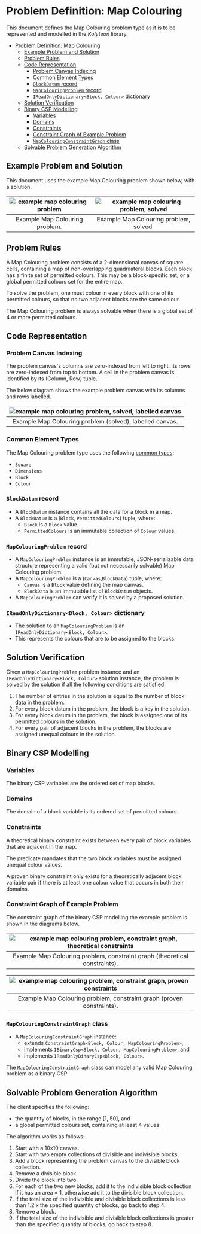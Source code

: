 # Problem Definition: Map Colouring

This document defines the Map Colouring problem type as it is to be represented and modelled in the *Kolyteon* library.

- [Problem Definition: Map Colouring](#problem-definition-map-colouring)
  - [Example Problem and Solution](#example-problem-and-solution)
  - [Problem Rules](#problem-rules)
  - [Code Representation](#code-representation)
    - [Problem Canvas Indexing](#problem-canvas-indexing)
    - [Common Element Types](#common-element-types)
    - [`BlockDatum` record](#blockdatum-record)
    - [`MapColouringProblem` record](#mapcolouringproblem-record)
    - [`IReadOnlyDictionary<Block, Colour>` dictionary](#ireadonlydictionaryblock-colour-dictionary)
  - [Solution Verification](#solution-verification)
  - [Binary CSP Modelling](#binary-csp-modelling)
    - [Variables](#variables)
    - [Domains](#domains)
    - [Constraints](#constraints)
    - [Constraint Graph of Example Problem](#constraint-graph-of-example-problem)
    - [`MapColouringConstraintGraph` class](#mapcolouringconstraintgraph-class)
  - [Solvable Problem Generation Algorithm](#solvable-problem-generation-algorithm)

## Example Problem and Solution

This document uses the example Map Colouring problem shown below, with a solution.

| ![example map colouring problem](media/example-problems-map-colouring-problem.png) | ![example map colouring problem, solved](media/example-problems-map-colouring-problem-solved.png) |
|:----------------------------------------------------------------------------------:|:-------------------------------------------------------------------------------------------------:|
|                           Example Map Colouring problem.                           |                              Example Map Colouring problem, solved.                               |

## Problem Rules

A Map Colouring problem consists of a 2-dimensional canvas of square cells, containing a map of non-overlapping quadrilateral blocks. Each block has a finite set of permitted colours. This may be a block-specific set, or a global permitted colours set for the entire map.

To solve the problem, one must colour in every block with one of its permitted colours, so that no two adjacent blocks are the same colour.

The Map Colouring problem is always solvable when there is a global set of 4 or more permitted colours.

## Code Representation

### Problem Canvas Indexing

The problem canvas's columns are zero-indexed from left to right. Its rows are zero-indexed from top to bottom. A cell in the problem canvas is identified by its (Column, Row) tuple.

The below diagram shows the example problem canvas with its columns and rows labelled.

| ![example map colouring problem, solved, labelled canvas](media/example-problems-map-colouring-problem-canvas-labelled.png) |
|:---------------------------------------------------------------------------------------------------------------------------:|
|                                  Example Map Colouring problem (solved), labelled canvas.                                   |

### Common Element Types

The Map Colouring problem type uses the following [common types](problem_definition_common_elements.md):

- `Square`
- `Dimensions`
- `Block`
- `Colour`

### `BlockDatum` record

- A `BlockDatum` instance contains all the data for a block in a map.
- A `BlockDatum` is a (`Block`, `PermittedColours`) tuple, where:
  - `Block` is a `Block` value.
  - `PermittedColours` is an immutable collection of `Colour` values.

### `MapColouringProblem` record

- A `MapColouringProblem` instance is an immutable, JSON-serializable data structure representing a valid (but not necessarily solvable) Map Colouring problem.
- A `MapColouringProblem` is a (`Canvas`,`BlockData`) tuple, where:
  - `Canvas` is a `Block` value defining the map canvas.
  - `BlockData` is an immutable list of `BlockDatum` objects.
- A `MapColouringProblem` can verify it is solved by a proposed solution.

### `IReadOnlyDictionary<Block, Colour>` dictionary

- The solution to an `MapColouringProblem` is an `IReadOnlyDictionary<Block, Colour>`.
- This represents the colours that are to be assigned to the blocks.

## Solution Verification

Given a `MapColouringProblem` problem instance and an `IReadOnlyDictionary<Block, Colour>` solution instance, the problem is solved by the solution if all the following conditions are satisfied:

1. The number of entries in the solution is equal to the number of block data in the problem.
2. For every block datum in the problem, the block is a key in the solution.
3. For every block datum in the problem, the block is assigned one of its permitted colours in the solution.
4. For every pair of adjacent blocks in the problem, the blocks are assigned unequal colours in the solution.

## Binary CSP Modelling

### Variables

The binary CSP variables are the ordered set of map blocks.

### Domains

The domain of a block variable is its ordered set of permitted colours.

### Constraints

A theoretical binary constraint exists between every pair of block variables that are adjacent in the map.

The predicate mandates that the two block variables must be assigned unequal colour values.

A proven binary constraint only exists for a theoretically adjacent block variable pair if there is at least one colour value that occurs in both their domains.

### Constraint Graph of Example Problem

The constraint graph of the binary CSP modelling the example problem is shown in the diagrams below.

| ![example map colouring problem, constraint graph, theoretical constraints](media/example-problems-map-colouring-constraint-graph-theoretical.png) |
|:--------------------------------------------------------------------------------------------------------------------------------------------------:|
|                                     Example Map Colouring problem, constraint graph (theoretical constraints).                                     |

| ![example map colouring problem, constraint graph, proven constraints](media/example-problems-map-colouring-constraint-graph-proven.png) |
|:----------------------------------------------------------------------------------------------------------------------------------------:|
|                                  Example Map Colouring problem, constraint graph (proven constraints).                                   |

### `MapColouringConstraintGraph` class

- A `MapColouringConstraintGraph` instance:
  - extends `ConstraintGraph<Block, Colour, MapColouringProblem>`,
  - implements `IBinaryCsp<Block, Colour, MapColouringProblem>`, and
  - implements `IReadOnlyBinaryCsp<Block, Colour>`.

The `MapColouringConstraintGraph` class can model any valid Map Colouring problem as a binary CSP.

## Solvable Problem Generation Algorithm

The client specifies the following:

- the quantity of blocks, in the range \[1, 50\], and
- a global permitted colours set, containing at least 4 values.

The algorithm works as follows:

1. Start with a 10x10 canvas.
2. Start with two empty collections of divisible and indivisible blocks.
3. Add a block representing the problem canvas to the divisible block collection.
4. Remove a divisible block.
5. Divide the block into two.
6. For each of the two new blocks, add it to the indivisible block collection if it has an area = 1, otherwise add it to the divisible block collection.
7. If the total size of the indivisible and divisible block collections is less than 1.2 x the specified quantity of blocks, go back to step 4.
8. Remove a block.
9. If the total size of the indivisible and divisible block collections is greater than the specified quantity of blocks, go back to step 8.

